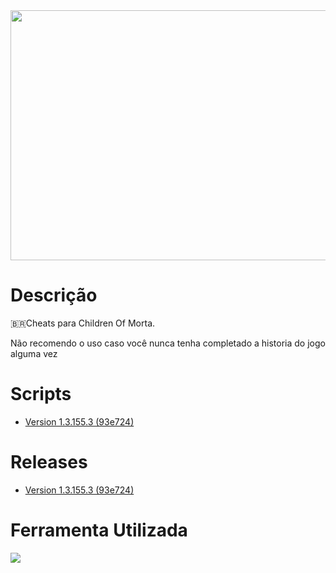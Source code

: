 <img src="https://1.bp.blogspot.com/-ahNjKJJXuU8/XeBTbRtno6I/AAAAAAAABco/A7KmN_lQneon7J0M-ovFlkBrd5-fUqQUQCNcBGAsYHQ/s1600/H2x1_NSwitch_ChildrenOfMorta_image1600w.jpg" height=400 width=1500>

# Descrição
 :brazil:Cheats para Children Of Morta.
 
 Não recomendo o uso caso você nunca tenha completado a historia do jogo alguma vez
 
# Scripts

- [Version 1.3.155.3 (93e724)](https://github.com/Winzen/ChildrenOfMorta-Cheats-Reverse-Engineer-Unity-/tree/main/Version%201.3.155.3%20(93e724))

# Releases
- [Version 1.3.155.3 (93e724)](https://github.com/Winzen/ChildrenOfMorta-Cheats-Reverse-Engineer-Unity-/releases/tag/ChildenofMorta)
# Ferramenta Utilizada

<a href="https://github.com/dnSpyEx/dnSpy"><img src="https://cdn.cyberpunk.rs/wp-content/uploads/2018/09/dnSpy_debugger_bg.jpg">
